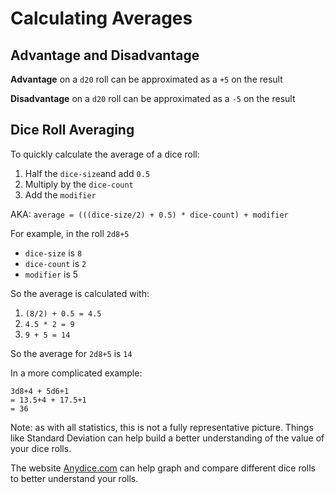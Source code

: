 # Calculating Averages

## Advantage and Disadvantage

**Advantage** on a `d20` roll can be approximated as a `+5` on the result

**Disadvantage** on a `d20` roll can be approximated as a `-5` on the result

## Dice Roll Averaging

To quickly calculate the average of a dice roll:

1. Half the `dice-size`and add `0.5`
2. Multiply by the `dice-count`
3. Add the `modifier`

AKA: `average = (((dice-size/2) + 0.5) * dice-count) + modifier`

For example, in the roll `2d8+5`

- `dice-size` is `8`
- `dice-count` is `2`
- `modifier` is 5

So the average is calculated with:

1. `(8/2) + 0.5 = 4.5`
2. `4.5 * 2 = 9`
3. `9 + 5 = 14`

So the average for `2d8+5` is `14`

In a more complicated example:

```
3d8+4 + 5d6+1
= 13.5+4 + 17.5+1
= 36
```

Note: as with all statistics, this is not a fully representative picture.  Things like Standard Deviation can help build a better understanding of the value of your dice rolls.

The website [Anydice.com](www.anydice.com) can help graph and compare different dice rolls to better understand your rolls.
